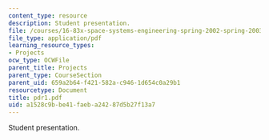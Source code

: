 ```yaml
---
content_type: resource
description: Student presentation.
file: /courses/16-83x-space-systems-engineering-spring-2002-spring-2003/a1528c9bbe41faeba24287d5b27f13a7_pdr1.pdf
file_type: application/pdf
learning_resource_types:
- Projects
ocw_type: OCWFile
parent_title: Projects
parent_type: CourseSection
parent_uid: 659a2b64-f421-582a-c946-1d654c0a29b1
resourcetype: Document
title: pdr1.pdf
uid: a1528c9b-be41-faeb-a242-87d5b27f13a7
---
```

Student presentation.

